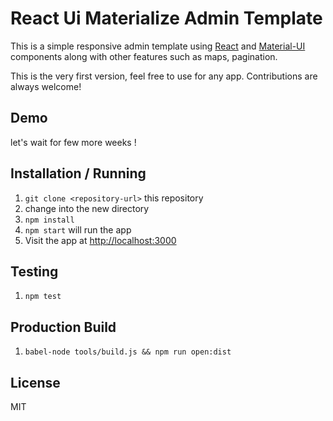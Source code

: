 React Ui Materialize Admin Template
================================

This is a simple responsive admin template using [React](https://facebook.github.io/react/) and [Material-UI](http://www.material-ui.com/) components along with other features such as maps, pagination.

This is the very first version, feel free to use for any app. Contributions are always welcome!

Demo
----

let's wait for few more weeks !


Installation / Running
----------------------

1. `git clone <repository-url>` this repository
2. change into the new directory
3. `npm install`
4. `npm start` will run the app
5. Visit the app at [http://localhost:3000](http://localhost:3000)


Testing
----------------------

1. `npm test` 

Production Build
----------------------

1. `babel-node tools/build.js && npm run open:dist` 

License
-------
MIT